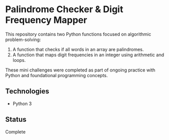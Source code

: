 # Palindrome Checker & Digit Frequency Mapper

This repository contains two Python functions focused on algorithmic problem-solving:

1. A function that checks if all words in an array are palindromes.
2. A function that maps digit frequencies in an integer using arithmetic and loops.

These mini challenges were completed as part of ongoing practice with Python and foundational programming concepts.

## Technologies
- Python 3

## Status
Complete
